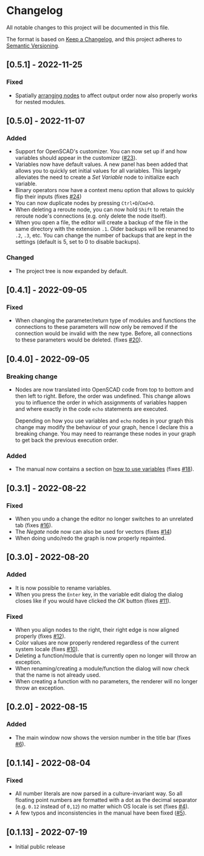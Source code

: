 # Changelog
All notable changes to this project will be documented in this file.

The format is based on [Keep a Changelog](https://keepachangelog.com/en/1.0.0/),
and this project adheres to [Semantic Versioning](https://semver.org/spec/v2.0.0.html).

## [0.5.1] - 2022-11-25
### Fixed
- Spatially [arranging nodes](manual/manual.md#things-to-keep-in-mind-when-using-variables) to affect output order now also properly works for nested modules.


## [0.5.0] - 2022-11-07
### Added
- Support for OpenSCAD's customizer. You can now set up if and how variables should appear in the customizer ([#23](https://github.com/derkork/openscad-graph-editor/issues/23)). 
- Variables now have default values. A new panel has been added that allows you to quickly set initial values for all variables. This largely alleviates the need to create a _Set Variable_ node to initialize each variable.
- Binary operators now have a context menu option that allows to quickly flip their inputs (fixes [#24](https://github.com/derkork/openscad-graph-editor/issues/24))
- You can now duplicate nodes by pressing `Ctrl+D`/`Cmd+D`.
- When deleting a reroute node, you can now hold `Shift` to retain the reroute node's connections (e.g. only delete the node itself).
- When you open a file, the editor will create a backup of the file in the same directory with the extension `.1`. Older backups will be renamed to `.2`, `.3`, etc. You can change the number of backups that are kept in the settings (default is 5, set to 0 to disable backups).

### Changed
- The project tree is now expanded by default.

## [0.4.1] - 2022-09-05
### Fixed

- When changing the parameter/return type of modules and functions the connections to these parameters will now only be removed if the connection would be invalid with the new type. Before, all connections to these parameters would be deleted.  (fixes [#20](https://github.com/derkork/openscad-graph-editor/issues/20)).

## [0.4.0] - 2022-09-05
### Breaking change
- Nodes are now translated into OpenSCAD code from top to bottom and then left to right. Before, the order was undefined. This change allows you to influence the order in which assignments of variables happen and where exactly in the code `echo` statements are executed.

  Depending on how you use variables and `echo` nodes in your graph this change may modify the behaviour of your graph, hence I declare this a breaking change. You may need to rearrange these nodes in your graph to get back the previous execution order.

### Added
- The manual now contains a section on [how to use variables](manual/manual.md#variables) (fixes [#18](https://github.com/derkork/openscad-graph-editor/issues/18)).

## [0.3.1] - 2022-08-22
### Fixed

- When you undo a change the editor no longer switches to an unrelated tab (fixes [#16](https://github.com/derkork/openscad-graph-editor/issues/16)).
- The _Negate_ node now can also be used for vectors (fixes [#14](https://github.com/derkork/openscad-graph-editor/issues/14))
- When doing undo/redo the graph is now properly repainted.

## [0.3.0] - 2022-08-20
### Added
- It is now possible to rename variables.
- When you press the `Enter` key, in the variable edit dialog the dialog closes like if you would have clicked the _OK_ button (fixes [#11](https://github.com/derkork/openscad-graph-editor/issues/11)).
 
### Fixed
- When you align nodes to the right, their right edge is now aligned properly (fixes [#12](https://github.com/derkork/openscad-graph-editor/issues/12)).
- Color values are now properly rendered regardless of the current system locale (fixes [#10](https://github.com/derkork/openscad-graph-editor/issues/10)).
- Deleting a function/module that is currently open no longer will throw an exception.
- When renaming/creating a module/function the dialog will now check that the name is not already used.
- When creating a function with no parameters, the renderer will no longer throw an exception.

## [0.2.0] - 2022-08-15
### Added
- The main window now shows the version number in the title bar (fixes [#6](https://github.com/derkork/openscad-graph-editor/issues/6)).

## [0.1.14] - 2022-08-04
### Fixed
- All number literals are now parsed in a culture-invariant way. So all floating point numbers are formatted with a dot as the decimal separator (e.g. `0.12` instead of `0,12`) no matter which OS locale is set (fixes [#4](https://github.com/derkork/openscad-graph-editor/issues/4)).
- A few typos and inconsistencies in the manual have been fixed ([#5](https://github.com/derkork/openscad-graph-editor/issues/5)).

## [0.1.13] - 2022-07-19
- Initial public release
